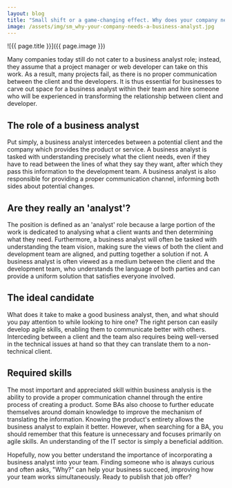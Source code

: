 ```yaml
---
layout: blog
title: "Small shift or a game-changing effect. Why does your company need a business analyst?"
image: /assets/img/sm_why-your-company-needs-a-business-analyst.jpg
---
```

![{{ page.title }}]({{ page.image }})

Many companies today still do not cater to a business analyst role; instead, they assume that a project manager or web developer can take on this work. As a result, many projects fail, as there is no proper communication between the client and the developers. It is thus essential for businesses to carve out space for a business analyst within their team and hire someone who will be experienced in transforming the relationship between client and developer.

## The role of a business analyst
Put simply, a business analyst intercedes between a potential client and the company which provides the product or service. A business analyst is tasked with understanding precisely what the client needs, even if they have to read between the lines of what they say they want, after which they pass this information to the development team. A business analyst is also responsible for providing a proper communication channel, informing both sides about potential changes.

## Are they really an 'analyst'?
The position is defined as an 'analyst' role because a large portion of the work is dedicated to analysing what a client wants and then determining what they need. Furthermore, a business analyst will often be tasked with understanding the team vision, making sure the views of both the client and development team are aligned, and putting together a solution if not. A business analyst is often viewed as a medium between the client and the development team, who understands the language of both parties and can provide a uniform solution that satisfies everyone involved.

## The ideal candidate
What does it take to make a good business analyst, then, and what should you pay attention to while looking to hire one? The right person can easily develop agile skills, enabling them to communicate better with others. Interceding between a client and the team also requires being well-versed in the technical issues at hand so that they can translate them to a non-technical client.

## Required skills
The most important and appreciated skill within business analysis is the ability to provide a proper communication channel through the entire process of creating a product. Some BAs also choose to further educate themselves around domain knowledge to improve the mechanism of translating the information. Knowing the product's entirety allows the business analyst to explain it better. However, when searching for a BA, you should remember that this feature is unnecessary and focuses primarily on agile skills. An understanding of the IT sector is simply a beneficial addition.

Hopefully, now you better understand the importance of incorporating a business analyst into your team. Finding someone who is always curious and often asks, "Why?" can help your business succeed, improving how your team works simultaneously. Ready to publish that job offer?
